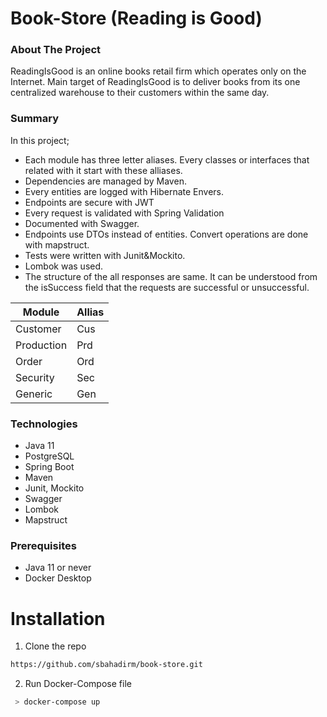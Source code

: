 # Book-Store (Reading is Good)

### About The Project
ReadingIsGood is an online books retail firm which operates only on the Internet.  Main
target of ReadingIsGood is to deliver books from its one centralized warehouse to their
customers within the same day.

### Summary

In this project;

- Each module has three letter aliases.  Every classes or interfaces that related with it start with these alliases.
- Dependencies are managed by Maven.
- Every entities are logged with Hibernate Envers. 
- Endpoints are secure with JWT
- Every request is validated with Spring Validation
- Documented with Swagger.
- Endpoints use DTOs instead of entities. Convert operations are done with mapstruct.
- Tests were written with Junit&Mockito.
- Lombok was used. 
- The structure of the all responses are same. It can be understood from the isSuccess field that the requests are successful or unsuccessful.

Module  | Allias
------------- | -------------
Customer  | Cus
Production  | Prd
Order  | Ord 
Security  | Sec 
Generic  | Gen 


### Technologies
- Java 11
- PostgreSQL
- Spring Boot 
- Maven
- Junit, Mockito
- Swagger
- Lombok
- Mapstruct

### Prerequisites
- Java 11 or never
- Docker Desktop

# Installation
1. Clone the repo

```sh
https://github.com/sbahadirm/book-store.git
```


2. Run Docker-Compose file 
```powershell
 > docker-compose up
```
   
